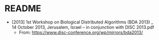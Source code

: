 # README

* [2013] 1st Workshop on Biological Distributed Algorithms (BDA 2013) _ 14 October 2013, Jerusalem, Israel – in conjunction with DISC 2013.pdf
  * From: https://www.disc-conference.org/wp/mirrors/bda2013/
